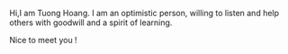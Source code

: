 Hi,I am Tuong Hoang. I am an optimistic person, willing to listen and help 
others with goodwill and a spirit of learning.

Nice to meet you !
